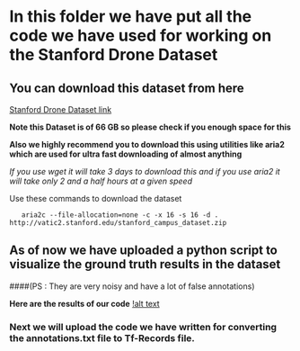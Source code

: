 # In this folder we have put all the code we have used for working on the Stanford Drone Dataset

## You can download this dataset from here

[Stanford Drone Dataset link](http://cvgl.stanford.edu/projects/uav_data/)

**Note this Dataset is of 66 GB so please check if you enough space for this**

**Also we highly recommend you to download this using utilities like aria2 which are used for ultra fast downloading of almost anything**

*If you use wget it will take 3 days to download this and if you use aria2 it will take only 2 and a half hours at a given speed*

Use these commands to download the dataset

```sudo apt-get install aria2
   aria2c --file-allocation=none -c -x 16 -s 16 -d . http://vatic2.stanford.edu/stanford_campus_dataset.zip
```

## As of now we have uploaded a python script to visualize the ground truth results in the dataset
####(PS : They are very noisy and have a lot of false annotations)

**Here are the results of our code**
[!alt text](media/ground_truth_ouput.png)

### Next we will upload the code we have written for converting the annotations.txt file to Tf-Records file. 





